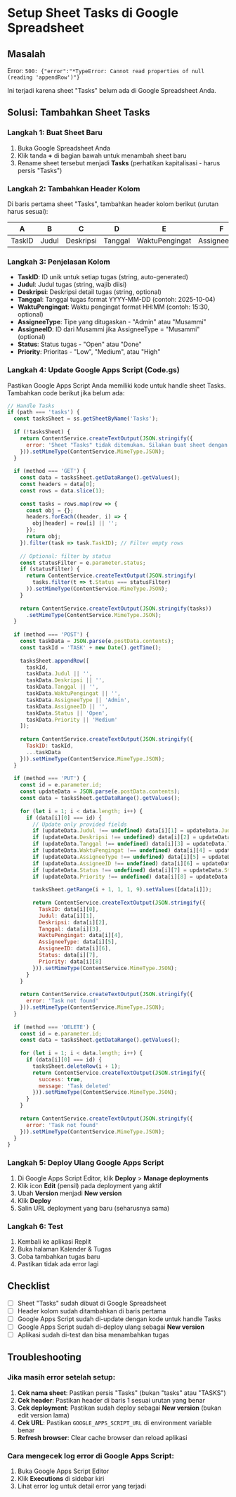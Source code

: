 # Setup Sheet Tasks di Google Spreadsheet

## Masalah
Error: `500: {"error":"*TypeError: Cannot read properties of null (reading 'appendRow')"}` 

Ini terjadi karena sheet "Tasks" belum ada di Google Spreadsheet Anda.

## Solusi: Tambahkan Sheet Tasks

### Langkah 1: Buat Sheet Baru
1. Buka Google Spreadsheet Anda
2. Klik tanda **+** di bagian bawah untuk menambah sheet baru
3. Rename sheet tersebut menjadi **Tasks** (perhatikan kapitalisasi - harus persis "Tasks")

### Langkah 2: Tambahkan Header Kolom
Di baris pertama sheet "Tasks", tambahkan header kolom berikut (urutan harus sesuai):

| A | B | C | D | E | F | G | H | I |
|---|---|---|---|---|---|---|---|---|
| TaskID | Judul | Deskripsi | Tanggal | WaktuPengingat | AssigneeType | AssigneeID | Status | Priority |

### Langkah 3: Penjelasan Kolom
- **TaskID**: ID unik untuk setiap tugas (string, auto-generated)
- **Judul**: Judul tugas (string, wajib diisi)
- **Deskripsi**: Deskripsi detail tugas (string, optional)
- **Tanggal**: Tanggal tugas format YYYY-MM-DD (contoh: 2025-10-04)
- **WaktuPengingat**: Waktu pengingat format HH:MM (contoh: 15:30, optional)
- **AssigneeType**: Tipe yang ditugaskan - "Admin" atau "Musammi"
- **AssigneeID**: ID dari Musammi jika AssigneeType = "Musammi" (optional)
- **Status**: Status tugas - "Open" atau "Done"
- **Priority**: Prioritas - "Low", "Medium", atau "High"

### Langkah 4: Update Google Apps Script (Code.gs)

Pastikan Google Apps Script Anda memiliki kode untuk handle sheet Tasks. Tambahkan code berikut jika belum ada:

```javascript
// Handle Tasks
if (path === 'tasks') {
  const tasksSheet = ss.getSheetByName('Tasks');
  
  if (!tasksSheet) {
    return ContentService.createTextOutput(JSON.stringify({
      error: 'Sheet "Tasks" tidak ditemukan. Silakan buat sheet dengan nama "Tasks"'
    })).setMimeType(ContentService.MimeType.JSON);
  }
  
  if (method === 'GET') {
    const data = tasksSheet.getDataRange().getValues();
    const headers = data[0];
    const rows = data.slice(1);
    
    const tasks = rows.map(row => {
      const obj = {};
      headers.forEach((header, i) => {
        obj[header] = row[i] || '';
      });
      return obj;
    }).filter(task => task.TaskID); // Filter empty rows
    
    // Optional: filter by status
    const statusFilter = e.parameter.status;
    if (statusFilter) {
      return ContentService.createTextOutput(JSON.stringify(
        tasks.filter(t => t.Status === statusFilter)
      )).setMimeType(ContentService.MimeType.JSON);
    }
    
    return ContentService.createTextOutput(JSON.stringify(tasks))
      .setMimeType(ContentService.MimeType.JSON);
  }
  
  if (method === 'POST') {
    const taskData = JSON.parse(e.postData.contents);
    const taskId = 'TASK' + new Date().getTime();
    
    tasksSheet.appendRow([
      taskId,
      taskData.Judul || '',
      taskData.Deskripsi || '',
      taskData.Tanggal || '',
      taskData.WaktuPengingat || '',
      taskData.AssigneeType || 'Admin',
      taskData.AssigneeID || '',
      taskData.Status || 'Open',
      taskData.Priority || 'Medium'
    ]);
    
    return ContentService.createTextOutput(JSON.stringify({
      TaskID: taskId,
      ...taskData
    })).setMimeType(ContentService.MimeType.JSON);
  }
  
  if (method === 'PUT') {
    const id = e.parameter.id;
    const updateData = JSON.parse(e.postData.contents);
    const data = tasksSheet.getDataRange().getValues();
    
    for (let i = 1; i < data.length; i++) {
      if (data[i][0] === id) {
        // Update only provided fields
        if (updateData.Judul !== undefined) data[i][1] = updateData.Judul;
        if (updateData.Deskripsi !== undefined) data[i][2] = updateData.Deskripsi;
        if (updateData.Tanggal !== undefined) data[i][3] = updateData.Tanggal;
        if (updateData.WaktuPengingat !== undefined) data[i][4] = updateData.WaktuPengingat;
        if (updateData.AssigneeType !== undefined) data[i][5] = updateData.AssigneeType;
        if (updateData.AssigneeID !== undefined) data[i][6] = updateData.AssigneeID;
        if (updateData.Status !== undefined) data[i][7] = updateData.Status;
        if (updateData.Priority !== undefined) data[i][8] = updateData.Priority;
        
        tasksSheet.getRange(i + 1, 1, 1, 9).setValues([data[i]]);
        
        return ContentService.createTextOutput(JSON.stringify({
          TaskID: data[i][0],
          Judul: data[i][1],
          Deskripsi: data[i][2],
          Tanggal: data[i][3],
          WaktuPengingat: data[i][4],
          AssigneeType: data[i][5],
          AssigneeID: data[i][6],
          Status: data[i][7],
          Priority: data[i][8]
        })).setMimeType(ContentService.MimeType.JSON);
      }
    }
    
    return ContentService.createTextOutput(JSON.stringify({
      error: 'Task not found'
    })).setMimeType(ContentService.MimeType.JSON);
  }
  
  if (method === 'DELETE') {
    const id = e.parameter.id;
    const data = tasksSheet.getDataRange().getValues();
    
    for (let i = 1; i < data.length; i++) {
      if (data[i][0] === id) {
        tasksSheet.deleteRow(i + 1);
        return ContentService.createTextOutput(JSON.stringify({
          success: true,
          message: 'Task deleted'
        })).setMimeType(ContentService.MimeType.JSON);
      }
    }
    
    return ContentService.createTextOutput(JSON.stringify({
      error: 'Task not found'
    })).setMimeType(ContentService.MimeType.JSON);
  }
}
```

### Langkah 5: Deploy Ulang Google Apps Script
1. Di Google Apps Script Editor, klik **Deploy** > **Manage deployments**
2. Klik icon **Edit** (pensil) pada deployment yang aktif
3. Ubah **Version** menjadi **New version**
4. Klik **Deploy**
5. Salin URL deployment yang baru (seharusnya sama)

### Langkah 6: Test
1. Kembali ke aplikasi Replit
2. Buka halaman Kalender & Tugas
3. Coba tambahkan tugas baru
4. Pastikan tidak ada error lagi

## Checklist
- [ ] Sheet "Tasks" sudah dibuat di Google Spreadsheet
- [ ] Header kolom sudah ditambahkan di baris pertama
- [ ] Google Apps Script sudah di-update dengan kode untuk handle Tasks
- [ ] Google Apps Script sudah di-deploy ulang sebagai **New version**
- [ ] Aplikasi sudah di-test dan bisa menambahkan tugas

## Troubleshooting

### Jika masih error setelah setup:
1. **Cek nama sheet**: Pastikan persis "Tasks" (bukan "tasks" atau "TASKS")
2. **Cek header**: Pastikan header di baris 1 sesuai urutan yang benar
3. **Cek deployment**: Pastikan sudah deploy sebagai **New version** (bukan edit version lama)
4. **Cek URL**: Pastikan `GOOGLE_APPS_SCRIPT_URL` di environment variable benar
5. **Refresh browser**: Clear cache browser dan reload aplikasi

### Cara mengecek log error di Google Apps Script:
1. Buka Google Apps Script Editor
2. Klik **Executions** di sidebar kiri
3. Lihat error log untuk detail error yang terjadi
